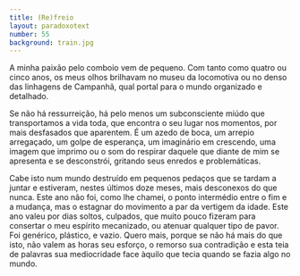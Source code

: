 ```yaml
---
title: (Re)freio
layout: paradoxotext
number: 55
background: train.jpg
---
```


A minha paixão pelo comboio vem de pequeno. Com tanto como quatro ou cinco anos, os meus olhos brilhavam no museu da locomotiva ou no denso das linhagens de Campanhã, qual portal para o mundo organizado e detalhado.

Se não há ressurreição, há pelo menos um subconsciente miúdo que transportamos a vida toda, que encontra o seu lugar nos momentos, por mais desfasados que aparentem. É um azedo de boca, um arrepio arregaçado, um golpe de esperança, um imaginário em crescendo, uma imagem que imprimo ou o som do respirar daquele que diante de mim se apresenta e se desconstrói, gritando seus enredos e problemáticas.

Cabe isto num mundo destruído em pequenos pedaços que se tardam a juntar e estiveram, nestes últimos doze meses, mais desconexos do que nunca. Este ano não foi, como lhe chamei, o ponto intermédio entre o fim e a mudança, mas o estagnar do movimento a par da vertigem da idade. Este ano valeu por dias soltos, culpados, que muito pouco fizeram para consertar o meu espírito mecanizado, ou atenuar qualquer tipo de pavor. Foi genérico, plástico, e vazio. Quero mais, porque se não há mais do que isto, não valem as horas seu esforço, o remorso sua contradição e esta teia de palavras sua mediocridade face àquilo que tecia quando se fazia algo no mundo.
